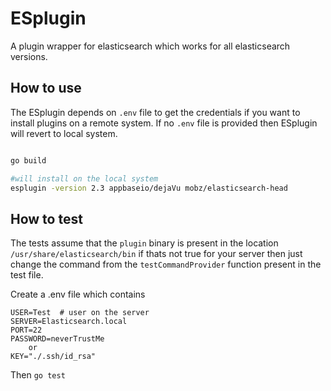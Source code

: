 # ESplugin

A plugin wrapper for elasticsearch which works for all elasticsearch versions.

## How to use

The ESplugin depends on `.env` file to get the credentials if you want
to install plugins on a remote system. If no `.env` file is provided then
ESplugin will revert to local system.

```bash

go build

#will install on the local system
esplugin -version 2.3 appbaseio/dejaVu mobz/elasticsearch-head


```

## How to test

The tests assume that the `plugin` binary is present in the location
 `/usr/share/elasticsearch/bin` if thats not true for your server then
 just change the command from the `testCommandProvider` function present in
 the test file.

Create a .env file which contains
```
USER=Test  # user on the server
SERVER=Elasticsearch.local
PORT=22
PASSWORD=neverTrustMe
    or
KEY="./.ssh/id_rsa"
```

Then `go test`
